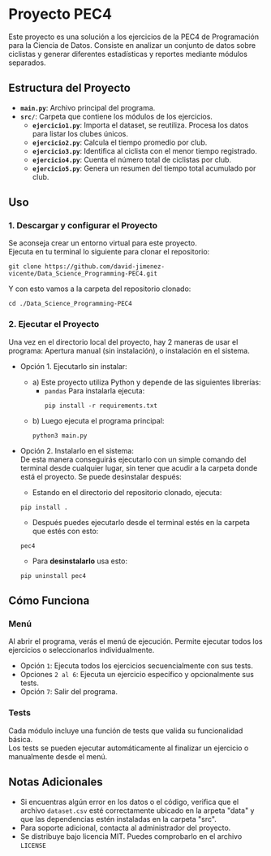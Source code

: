 # Proyecto PEC4

Este proyecto es una solución a los ejercicios de la PEC4 de Programación para la Ciencia de Datos. Consiste en analizar un conjunto de datos sobre ciclistas y generar diferentes estadísticas y reportes mediante módulos separados.

## Estructura del Proyecto

- **`main.py`**: Archivo principal del programa.
- **`src/`**: Carpeta que contiene los módulos de los ejercicios.
  - **`ejercicio1.py`**: Importa el dataset, se reutiliza. Procesa los datos para listar los clubes únicos.
  - **`ejercicio2.py`**: Calcula el tiempo promedio por club.
  - **`ejercicio3.py`**: Identifica al ciclista con el menor tiempo registrado.
  - **`ejercicio4.py`**: Cuenta el número total de ciclistas por club.
  - **`ejercicio5.py`**: Genera un resumen del tiempo total acumulado por club.

## Uso

### 1. Descargar y configurar el Proyecto
Se aconseja crear un entorno virtual para este proyecto.  
Ejecuta  en tu terminal lo siguiente para clonar el repositorio:  
```
git clone https://github.com/david-jimenez-vicente/Data_Science_Programming-PEC4.git
```  
Y con esto vamos a la carpeta del repositorio clonado:  
```
cd ./Data_Science_Programming-PEC4
```  

### 2. Ejecutar el Proyecto  

Una vez en el directorio local del proyecto, hay 2 maneras de usar el programa: Apertura manual (sin instalación), o instalación en el sistema.  

- Opción 1. Ejecutarlo sin instalar:  
    - a) Este proyecto utiliza Python y depende de las siguientes librerías:  
      - `pandas`
       Para instalarla ejecuta:  
        ```
        pip install -r requirements.txt
        ```  
    - b) Luego ejecuta el programa principal:  
      ```
      python3 main.py
      ```   
      
- Opción 2. Instalarlo en el sistema:  
  De esta manera conseguirás ejecutarlo con un simple comando del terminal desde cualquier lugar, sin tener que acudir a la carpeta donde está el proyecto. Se puede desinstalar después:
  - Estando en el directorio del repositorio clonado, ejecuta:  
  ```
  pip install .
  ```
  - Después puedes ejecutarlo desde el terminal estés en la carpeta que estés con esto:  
  ```
  pec4
  ```  
  - Para **desinstalarlo** usa esto:  
  ```
  pip uninstall pec4
  ```  

## Cómo Funciona
### Menú
Al abrir el programa, verás el menú de ejecución. Permite ejecutar todos los ejercicios o seleccionarlos individualmente.    

   - Opción `1`: Ejecuta todos los ejercicios secuencialmente con sus tests.
   - Opciones `2 al 6`: Ejecuta un ejercicio específico y opcionalmente sus tests.
   - Opción `7`: Salir del programa.

### Tests
Cada módulo incluye una función de tests que valida su funcionalidad básica.  
Los tests se pueden ejecutar automáticamente al finalizar un ejercicio o manualmente desde el menú.


## Notas Adicionales

* Si encuentras algún error en los datos o el código, verifica que el archivo `dataset.csv` esté correctamente ubicado en la arpeta "data" y que las dependencias estén instaladas en la carpeta "src". 
* Para soporte adicional, contacta al administrador del proyecto.  
* Se distribuye bajo licencia MIT. Puedes comprobarlo en el archivo `LICENSE`